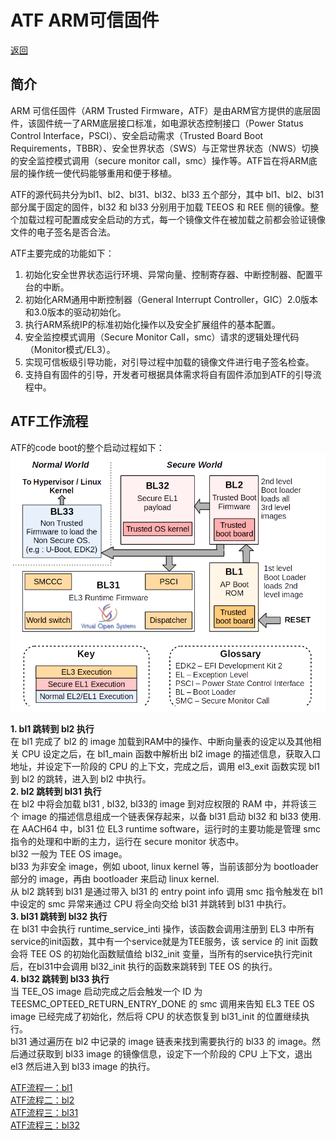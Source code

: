# ATF ARM可信固件

[返回](../note.md)

## 简介

ARM 可信任固件（ARM Trusted Firmware，ATF）是由ARM官方提供的底层固件，该固件统一了ARM底层接口标准，如电源状态控制接口（Power Status Control Interface，PSCI）、安全启动需求（Trusted Board Boot Requirements，TBBR）、安全世界状态（SWS）与正常世界状态（NWS）切换的安全监控模式调用（secure monitor call，smc）操作等。ATF旨在将ARM底层的操作统一使代码能够重用和便于移植。

ATF的源代码共分为bl1、bl2、bl31、bl32、bl33 五个部分，其中 bl1、bl2、bl31 部分属于固定的固件，bl32 和 bl33 分别用于加载 TEEOS 和 REE 侧的镜像。整个加载过程可配置成安全启动的方式，每一个镜像文件在被加载之前都会验证镜像文件的电子签名是否合法。

ATF主要完成的功能如下：

1. 初始化安全世界状态运行环境、异常向量、控制寄存器、中断控制器、配置平台的中断。
2. 初始化ARM通用中断控制器（General Interrupt Controller，GIC）2.0版本和3.0版本的驱动初始化。
3. 执行ARM系统IP的标准初始化操作以及安全扩展组件的基本配置。
4. 安全监控模式调用（Secure Monitor Call，smc）请求的逻辑处理代码（Monitor模式/EL3）。
5. 实现可信板级引导功能，对引导过程中加载的镜像文件进行电子签名检查。
6. 支持自有固件的引导，开发者可根据具体需求将自有固件添加到ATF的引导流程中。

## ATF工作流程

ATF的code boot的整个启动过程如下：
![ATF工作流程](../Photos/ATF_work_flow.png)

**1. bl1 跳转到 bl2 执行**  
   在 bl1 完成了 bl2 的 image 加载到RAM中的操作、中断向量表的设定以及其他相关 CPU 设定之后，在 bl1_main 函数中解析出 bl2 image 的描述信息，获取入口地址，并设定下一阶段的 CPU 的上下文，完成之后，调用 el3_exit 函数实现 bl1 到 bl2 的跳转，进入到 bl2 中执行。  
**2. bl2 跳转到 bl31 执行**  
   在 bl2 中将会加载 bl31 , bl32, bl33的 image 到对应权限的 RAM 中，并将该三个 image 的描述信息组成一个链表保存起来，以备 bl31 启动 bl32 和 bl33 使用.在 AACH64 中，bl31 位 EL3 runtime software，运行时的主要功能是管理 smc 指令的处理和中断的主力，运行在 secure monitor 状态中。  
   bl32 一般为 TEE OS image。  
   bl33 为非安全 image，例如 uboot, linux kernel 等，当前该部分为 bootloader 部分的 image，再由 bootloader 来启动 linux kernel.  
   从 bl2 跳转到 bl31 是通过带入 bl31 的 entry point info 调用 smc 指令触发在 bl1 中设定的 smc 异常来通过 CPU 将全向交给 bl31 并跳转到 bl31 中执行。  
**3. bl31 跳转到 bl32 执行**  
   在 bl31 中会执行 runtime_service_inti 操作，该函数会调用注册到 EL3 中所有service的init函数，其中有一个service就是为TEE服务，该 service 的 init 函数会将 TEE OS 的初始化函数赋值给 bl32_init 变量，当所有的service执行完init后，在bl31中会调用 bl32_init 执行的函数来跳转到 TEE OS 的执行。  
**4. bl32 跳转到 bl33 执行**  
   当 TEE_OS image 启动完成之后会触发一个 ID 为 TEESMC_OPTEED_RETURN_ENTRY_DONE 的 smc 调用来告知 EL3 TEE OS image 已经完成了初始化，然后将 CPU 的状态恢复到 bl31_init 的位置继续执行。  
   bl31 通过遍历在 bl2 中记录的 image 链表来找到需要执行的 bl33 的 image。然后通过获取到 bl33 image 的镜像信息，设定下一个阶段的 CPU 上下文，退出 el3 然后进入到 bl33 image 的执行。

[ATF流程一：bl1](./ATF_BL1.md)  
[ATF流程二：bl2](./ATF_BL2.md)  
[ATF流程三：bl31](./ATF_BL31.md)  
[ATF流程三：bl32](./ATF_BL32.md)  
